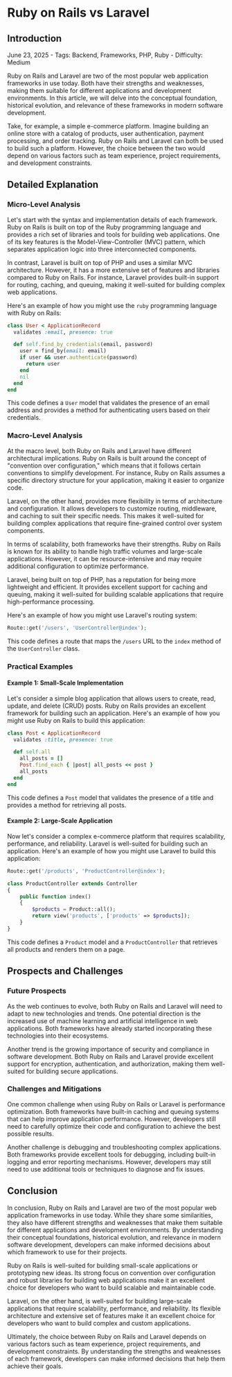 # Ruby on Rails vs Laravel
## Introduction
June 23, 2025 - Tags: Backend, Frameworks, PHP, Ruby - Difficulty: Medium

Ruby on Rails and Laravel are two of the most popular web application frameworks in use today. Both have their strengths and weaknesses, making them suitable for different applications and development environments. In this article, we will delve into the conceptual foundation, historical evolution, and relevance of these frameworks in modern software development.

Take, for example, a simple e-commerce platform. Imagine building an online store with a catalog of products, user authentication, payment processing, and order tracking. Ruby on Rails and Laravel can both be used to build such a platform. However, the choice between the two would depend on various factors such as team experience, project requirements, and development constraints.

## Detailed Explanation

### Micro-Level Analysis
Let's start with the syntax and implementation details of each framework. Ruby on Rails is built on top of the Ruby programming language and provides a rich set of libraries and tools for building web applications. One of its key features is the Model-View-Controller (MVC) pattern, which separates application logic into three interconnected components.

In contrast, Laravel is built on top of PHP and uses a similar MVC architecture. However, it has a more extensive set of features and libraries compared to Ruby on Rails. For instance, Laravel provides built-in support for routing, caching, and queuing, making it well-suited for building complex web applications.

Here's an example of how you might use the `ruby` programming language with Ruby on Rails:
```ruby
class User < ApplicationRecord
  validates :email, presence: true

  def self.find_by_credentials(email, password)
    user = find_by(email: email)
    if user && user.authenticate(password)
      return user
    end
    nil
  end
end
```
This code defines a `User` model that validates the presence of an email address and provides a method for authenticating users based on their credentials.

### Macro-Level Analysis

At the macro level, both Ruby on Rails and Laravel have different architectural implications. Ruby on Rails is built around the concept of "convention over configuration," which means that it follows certain conventions to simplify development. For instance, Ruby on Rails assumes a specific directory structure for your application, making it easier to organize code.

Laravel, on the other hand, provides more flexibility in terms of architecture and configuration. It allows developers to customize routing, middleware, and caching to suit their specific needs. This makes it well-suited for building complex applications that require fine-grained control over system components.

In terms of scalability, both frameworks have their strengths. Ruby on Rails is known for its ability to handle high traffic volumes and large-scale applications. However, it can be resource-intensive and may require additional configuration to optimize performance.

Laravel, being built on top of PHP, has a reputation for being more lightweight and efficient. It provides excellent support for caching and queuing, making it well-suited for building scalable applications that require high-performance processing.

Here's an example of how you might use Laravel's routing system:
```php
Route::get('/users', 'UserController@index');
```
This code defines a route that maps the `/users` URL to the `index` method of the `UserController` class.

### Practical Examples

#### Example 1: Small-Scale Implementation

Let's consider a simple blog application that allows users to create, read, update, and delete (CRUD) posts. Ruby on Rails provides an excellent framework for building such an application. Here's an example of how you might use Ruby on Rails to build this application:
```ruby
class Post < ApplicationRecord
  validates :title, presence: true

  def self.all
    all_posts = []
    Post.find_each { |post| all_posts << post }
    all_posts
  end
end
```
This code defines a `Post` model that validates the presence of a title and provides a method for retrieving all posts.

#### Example 2: Large-Scale Application

Now let's consider a complex e-commerce platform that requires scalability, performance, and reliability. Laravel is well-suited for building such an application. Here's an example of how you might use Laravel to build this application:
```php
Route::get('/products', 'ProductController@index');

class ProductController extends Controller
{
    public function index()
    {
        $products = Product::all();
        return view('products', ['products' => $products]);
    }
}
```
This code defines a `Product` model and a `ProductController` that retrieves all products and renders them on a page.

## Prospects and Challenges

### Future Prospects

As the web continues to evolve, both Ruby on Rails and Laravel will need to adapt to new technologies and trends. One potential direction is the increased use of machine learning and artificial intelligence in web applications. Both frameworks have already started incorporating these technologies into their ecosystems.

Another trend is the growing importance of security and compliance in software development. Both Ruby on Rails and Laravel provide excellent support for encryption, authentication, and authorization, making them well-suited for building secure applications.

### Challenges and Mitigations

One common challenge when using Ruby on Rails or Laravel is performance optimization. Both frameworks have built-in caching and queuing systems that can help improve application performance. However, developers still need to carefully optimize their code and configuration to achieve the best possible results.

Another challenge is debugging and troubleshooting complex applications. Both frameworks provide excellent tools for debugging, including built-in logging and error reporting mechanisms. However, developers may still need to use additional tools or techniques to diagnose and fix issues.

## Conclusion

In conclusion, Ruby on Rails and Laravel are two of the most popular web application frameworks in use today. While they share some similarities, they also have different strengths and weaknesses that make them suitable for different applications and development environments. By understanding their conceptual foundations, historical evolution, and relevance in modern software development, developers can make informed decisions about which framework to use for their projects.

Ruby on Rails is well-suited for building small-scale applications or prototyping new ideas. Its strong focus on convention over configuration and robust libraries for building web applications make it an excellent choice for developers who want to build scalable and maintainable code.

Laravel, on the other hand, is well-suited for building large-scale applications that require scalability, performance, and reliability. Its flexible architecture and extensive set of features make it an excellent choice for developers who want to build complex and custom applications.

Ultimately, the choice between Ruby on Rails and Laravel depends on various factors such as team experience, project requirements, and development constraints. By understanding the strengths and weaknesses of each framework, developers can make informed decisions that help them achieve their goals.